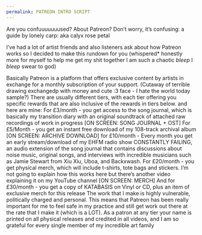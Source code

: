 ```yaml
---
permalink: PATREON INTRO SCRIPT
---
```

Are you confuuuuuuused? About Patreon? Don’t worry, it’s confusing: a guide by lonely carp: aka calyx rose petal

I’ve had a lot of artist friends and also listeners ask about how Patreon works so I decided to make this rundown for you (whispered* honestly more for myself to help me get my shit together I am such a chaotic *bleep* I *bleep* swear to god) 

Basically Patreon is a platform that offers exclusive content by artists in exchange for a monthly subscription of your support. (Cutaway of terrible drawing exchangedp with money and cute :3 face - I hate the world today sample?) 
There are usually different tiers, with each tier offering you specific rewards that are also inclusive of the rewards in tiers below. 
and here are mine:
For £3/month - you get access to the song journal, which is basically my transition diary with an original soundtrack of attached raw recordings of work in progress [ON SCREEN: SONG JOURNAL + OST]
For £5/Month - you get an instant free download of my 108-track archival album [ON SCREEN: ARCHIVE DOWNLOAD]
for £10/month - Every month you get an early stream/download of my EHFM radio show CONSTANTLY FAILING, an audio extension of the song journal that contains discussions about noise music, original songs, and  interviews with incredible musicians such as Jamie Stewart from Xiu Xiu, Uboa, and Backxwash.
For £20/month - you get physical merch, which will include t-shirts, tote bags and stickers. I’m not going to explain how this works here but there’s another video explaining it on my YouTube channel [ON SCREEN: MERCH]
And for £30/month - you get a copy of KATABASIS on Vinyl or CD, plus an item of exclusive merch for this release 
The work that I make is highly vulnerable, politically charged and personal. This means that Patreon has been really important for me to feel safe in my practice and still get work out there at the rate that I make it (which is a LOT). As a patron at any tier your name is printed on all physical releases and credited in all videos, and I am so grateful for every single member of my incredible art family